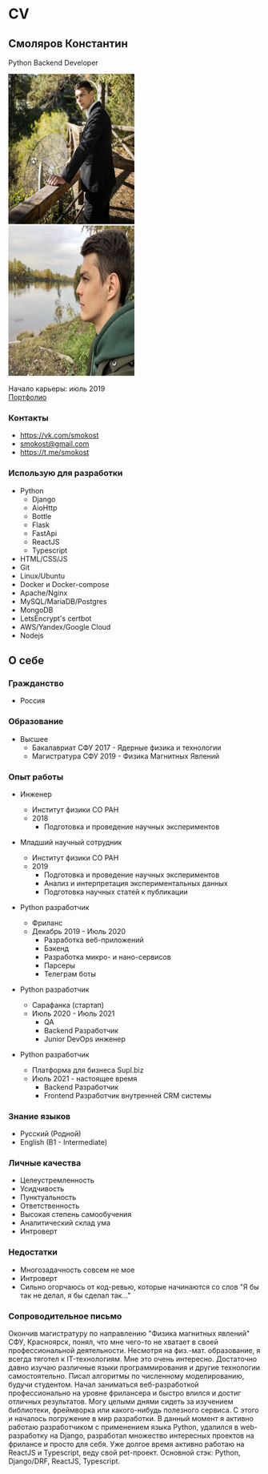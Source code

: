 # CV

## Смоляров Константин
Python Backend Developer

<p>
<img src="/files/photo_2022-03-29_13-02-58.jpg" height=300 alt="photo" style="max-width: 50%;">
<img src="/files/photo_2022-03-29_13-03-02.jpg" height=300 alt="photo" style="max-width: 50%;">
</p>

Начало карьеры: июль 2019  
[Портфолио](/portfolio)

### Контакты
* https://vk.com/smokost
* smokost@gmail.com
* https://t.me/smokost

### Использую для разработки

* Python
    * Django
    * AioHttp
    * Bottle
    * Flask
    * FastApi
    * ReactJS
    * Typescript
* HTML/CSS/JS
* Git
* Linux/Ubuntu
* Docker и Docker-compose
* Apache/Nginx
* MySQL/MariaDB/Postgres
* MongoDB
* LetsEncrypt's certbot
* AWS/Yandex/Google Cloud
* Nodejs

## О себе

### Гражданство 

* Россия

### Образование 

* Высшее  
    * Бакалавриат СФУ 2017 - Ядерные физика и технологии
    * Магистратура СФУ 2019 - Физика Магнитных Явлений

### Опыт работы

* Инженер
    * Институт физики СО РАН
    * 2018
        * Подготовка и проведение научных экспериментов
    
* Младший научный сотрудник
    * Институт физики СО РАН
    * 2019
        * Подготовка и проведение научных экспериментов
        * Анализ и интерпретация экспериментальных данных
        * Подготовка научных статей к публикации
    
* Python разработчик 
    * Фриланс  
    * Декабрь 2019 - Июль 2020
        * Разработка веб-приложений
        * Бэкенд
        * Разработка микро- и нано-сервисов
        * Парсеры
        * Телеграм боты
    
* Python разработчик 
    * Сарафанка (стартап)
    * Июль 2020 - Июль 2021
        * QA
        * Backend Разработчик
        * Junior DevOps инженер

* Python разработчик
    * Платформа для бизнеса Supl.biz
    * Июль 2021 - настоящее время
        * Backend Разработчик
        * Frontend Разработчик внутренней CRM системы

### Знание языков

* Русский (Родной)
* English (B1 - Intermediate)

### Личные качества

* Целеустремленность
* Усидчивость
* Пунктуальность
* Ответственность
* Высокая степень самообучения
* Аналитический склад ума
* Интроверт

### Недостатки

* Многозадачность совсем не мое
* Интроверт
* Сильно огорчаюсь от код-ревью, которые начинаются со слов "Я бы так не делал, я бы сделал так..."


### Сопроводительное письмо

Окончив магистратуру по направлению "Физика магнитных явлений" СФУ, Красноярск, понял, что мне чего-то не хватает в своей профессиональной деятельности. Несмотря на физ.-мат. образование, я всегда тяготел к IT-технологиям. Мне это очень интересно. Достаточно давно изучаю различные языки программирования и другие технологии самостоятельно. Писал алгоритмы по численному моделированию, будучи студентом. Начал заниматься веб-разработкой профессионально на уровне фрилансера и быстро влился и достиг отличных результатов. Могу целыми днями сидеть за изучением библиотеки, фреймворка или какого-нибудь полезного сервиса. С этого и началось погружение в мир разработки. В данный момент я активно работаю разработчиком с применением языка Python, удалился в web-разработку на Django, разработал множество интересных проектов на фрилансе и просто для себя. Уже долгое время активно работаю на ReactJS и Typescript, веду свой pet-проект. Основной стэк: Python, Django/DRF, ReactJS, Typescript.
 
